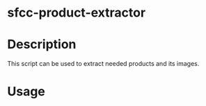 # sfcc-product-extractor


# Description
This script can be used to extract needed products and its images.

# Usage
